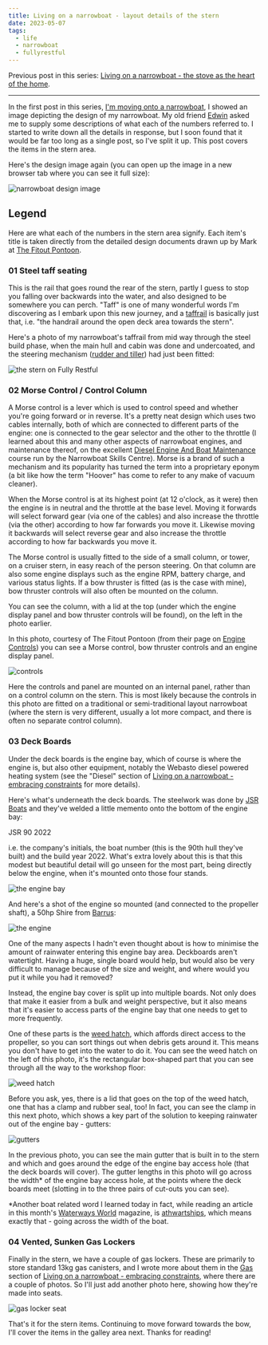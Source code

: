 ```yaml
---
title: Living on a narrowboat - layout details of the stern
date: 2023-05-07
tags:
  - life
  - narrowboat
  - fullyrestful
---
```

Previous post in this series: [Living on a narrowboat - the stove as the heart of the home](/blog/posts/2023/04/07/living-on-a-narrowboat-the-stove-as-the-heart-of-the-home/).

---
In the first post in this series, [I'm moving onto a narrowboat](/blog/posts/2023/01/02/i'm-moving-onto-a-narrowboat/), I showed an image depicting the design of my narrowboat. My old friend [Edwin](https://github.com/intosi) asked me to supply some descriptions of what each of the numbers referred to. I started to write down all the details in response, but I soon found that it would be far too long as a single post, so I've split it up. This post covers the items in the stern area.

Here's the design image again (you can open up the image in a new browser tab where you can see it full size):

![narrowboat design image](/images/2023/01/narrowboat-design.png)

## Legend

Here are what each of the numbers in the stern area signify. Each item's title is taken directly from the detailed design documents drawn up by Mark at [The Fitout Pontoon](https://www.thefitoutpontoon.co.uk/).

### 01 Steel taff seating

This is the rail that goes round the rear of the stern, partly I guess to stop you falling over backwards into the water, and also designed to be somewhere you can perch. "Taff" is one of many wonderful words I'm discovering as I embark upon this new journey, and a [taffrail](https://en.wikipedia.org/wiki/Taffrail) is basically just that, i.e. "the handrail around the open deck area towards the stern".

Here's a photo of my narrowboat's taffrail from mid way through the steel build phase, when the main hull and cabin was done and undercoated, and the steering mechanism ([rudder and tiller](https://canalrivertrust.org.uk/enjoy-the-waterways/boating/go-boating/a-guide-to-boating/boat-maintenance/steering-mechanism-maintenance)) had just been fitted:

![the stern on Fully Restful](/images/2023/05/stern.jpg)

### 02 Morse Control / Control Column

A Morse control is a lever which is used to control speed and whether you're going forward or in reverse. It's a pretty neat design which uses two cables internally, both of which are connected to different parts of the engine: one is connected to the gear selector and the other to the throttle (I learned about this and many other aspects of narrowboat engines, and maintenance thereof, on the excellent [Diesel Engine And Boat Maintenance](https://nbsc.org.uk/diesel-engine-boat-maintenance/) course run by the Narrowboat Skills Centre). Morse is a brand of such a mechanism and its popularity has turned the term into a proprietary eponym (a bit like how the term "Hoover" has come to refer to any make of vacuum cleaner).

When the Morse control is at its highest point (at 12 o'clock, as it were) then the engine is in neutral and the throttle at the base level. Moving it forwards will select forward gear (via one of the cables) and also increase the throttle (via the other) according to how far forwards you move it. Likewise moving it backwards will select reverse gear and also increase the throttle according to how far backwards you move it.

The Morse control is usually fitted to the side of a small column, or tower, on a cruiser stern, in easy reach of the person steering. On that column are also some engine displays such as the engine RPM, battery charge, and various status lights. If a bow thruster is fitted (as is the case with mine), bow thruster controls will also often be mounted on the column. 

You can see the column, with a lid at the top (under which the engine display panel and bow thruster controls will be found), on the left in the photo earlier.

In this photo, courtesy of The Fitout Pontoon (from their page on [Engine Controls](https://www.thefitoutpontoon.co.uk/engines-drive-gear/controls/)) you can see a Morse control, bow thruster controls and an engine display panel.

![controls](/images/2023/05/controls.jpg)

Here the controls and panel are mounted on an internal panel, rather than on a control column on the stern. This is most likely because the controls in this photo are fitted on a traditional or semi-traditional layout narrowboat (where the stern is very different, usually a lot more compact, and there is often no separate control column).

### 03 Deck Boards

Under the deck boards is the engine bay, which of course is where the engine is, but also other equipment, notably the Webasto diesel powered heating system (see the "Diesel" section of [Living on a narrowboat - embracing constraints](/blog/posts/2023/01/16/living-on-a-narrowboat-embracing-constraints/) for more details). 

Here's what's underneath the deck boards. The steelwork was done by [JSR Boats](http://www.jsrboats.co.uk/) and they've welded a little memento onto the bottom of the engine bay: 

JSR 90 2022

i.e. the company's initials, the boat number (this is the 90th hull they've built) and the build year 2022. What's extra lovely about this is that this modest but beautiful detail will go unseen for the most part, being directly below the engine, when it's mounted onto those four stands. 

![the engine bay](/images/2023/05/enginebay.jpg)

And here's a shot of the engine so mounted (and connected to the propeller shaft), a 50hp Shire from [Barrus](https://www.barrus.co.uk/divisions/marine/diesel/shire/our-products/):

![the engine](/images/2023/05/barrus.jpg)

One of the many aspects I hadn't even thought about is how to minimise the amount of rainwater entering this engine bay area. Deckboards aren't watertight. Having a huge, single board would help, but would also be very difficult to manage because of the size and weight, and where would you put it while you had it removed? 

Instead, the engine bay cover is split up into multiple boards. Not only does that make it easier from a bulk and weight perspective, but it also means that it's easier to access parts of the engine bay that one needs to get to more frequently. 

One of these parts is the [weed hatch](https://www.collidgeandpartners.co.uk/blog/maintaining-your-weed-hatch/), which affords direct access to the propeller, so you can sort things out when debris gets around it. This means you don't have to get into the water to do it. You can see the weed hatch on the left of this photo, it's the rectangular box-shaped part that you can see through all the way to the workshop floor:

![weed hatch](/images/2023/05/weedhatch.jpg)

Before you ask, yes, there is a lid that goes on the top of the weed hatch, one that has a clamp and rubber seal, too! In fact, you can see the clamp in this next photo, which shows a key part of the solution to keeping rainwater out of the engine bay - gutters:

![gutters](/images/2023/05/gutters.jpg)

In the previous photo, you can see the main gutter that is built in to the stern and which and goes around the edge of the engine bay access hole (that the deck boards will cover). The gutter lengths in this photo will go across the width\* of the engine bay access hole, at the points where the deck boards meet (slotting in to the three pairs of cut-outs you can see).

\*Another boat related word I learned today in fact, while reading an article in this month's [Waterways World](https://waterwaysworld.com/) magazine, is [athwartships](https://en.wiktionary.org/wiki/athwartships), which means exactly that - going across the width of the boat.

### 04 Vented, Sunken Gas Lockers

Finally in the stern, we have a couple of gas lockers. These are primarily to store standard 13kg gas canisters, and I wrote more about them in the [Gas](/blog/posts/2023/01/16/living-on-a-narrowboat-embracing-constraints/#gas) section of [Living on a narrowboat - embracing constraints](/blog/posts/2023/01/16/living-on-a-narrowboat-embracing-constraints/), where there are a couple of photos. So I'll just add another photo here, showing how they're made into seats.

![gas locker seat](/images/2023/05/gaslockerseat.png)

That's it for the stern items. Continuing to move forward towards the bow, I'll cover the items in the galley area next. Thanks for reading!
